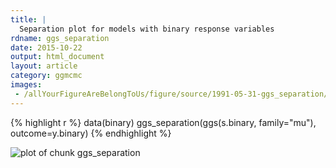 ```yaml
---
title: |
  Separation plot for models with binary response variables
rdname: ggs_separation
date: 2015-10-22
output: html_document
layout: article
category: ggmcmc
images:
 - /allYourFigureAreBelongToUs/figure/source/1991-05-31-ggs_separation//ggs_separation-1.png
---
```





{% highlight r %}
data(binary)
ggs_separation(ggs(s.binary, family="mu"), outcome=y.binary)
{% endhighlight %}

![plot of chunk ggs_separation](/allYourFigureAreBelongToUs/figure/source/1991-05-31-ggs_separation/ggs_separation-1.png) 